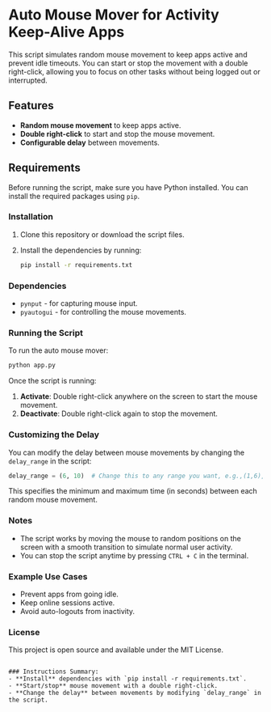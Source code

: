 
# Auto Mouse Mover for Activity Keep-Alive Apps
This script simulates random mouse movement to keep apps active and prevent idle timeouts. You can start or stop the movement with a double right-click, allowing you to focus on other tasks without being logged out or interrupted.

## Features
- **Random mouse movement** to keep apps active.
- **Double right-click** to start and stop the mouse movement.
- **Configurable delay** between movements.

## Requirements

Before running the script, make sure you have Python installed. You can install the required packages using `pip`.

### Installation

1. Clone this repository or download the script files.
2. Install the dependencies by running:

    ```bash
    pip install -r requirements.txt
    ```

### Dependencies

- `pynput` - for capturing mouse input.
- `pyautogui` - for controlling the mouse movements.

### Running the Script

To run the auto mouse mover:

```bash
python app.py
```

Once the script is running:

1. **Activate**: Double right-click anywhere on the screen to start the mouse movement.
2. **Deactivate**: Double right-click again to stop the movement.

### Customizing the Delay

You can modify the delay between mouse movements by changing the `delay_range` in the script:

```python
delay_range = (6, 10)  # Change this to any range you want, e.g.,(1,6), (2, 8),(min,max)
```

This specifies the minimum and maximum time (in seconds) between each random mouse movement.

### Notes

- The script works by moving the mouse to random positions on the screen with a smooth transition to simulate normal user activity.
- You can stop the script anytime by pressing `CTRL + C` in the terminal.

### Example Use Cases

- Prevent apps from going idle.
- Keep online sessions active.
- Avoid auto-logouts from inactivity.

### License

This project is open source and available under the MIT License.
```

### Instructions Summary:
- **Install** dependencies with `pip install -r requirements.txt`.
- **Start/stop** mouse movement with a double right-click.
- **Change the delay** between movements by modifying `delay_range` in the script.
